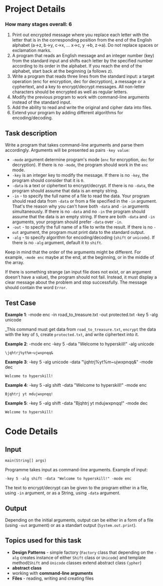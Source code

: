 # Project Details
### How many stages overall: 6
1) Print out encrypted message where you replace each letter with the letter that is in the corresponding position from the end of the English alphabet (a→z, b→y, c→x, ... x→c, y →b, z→a). Do not replace spaces or exclamation marks.
2) A program that reads an English message and an integer number (key) from the standard input and shifts each letter by the specified number according to its order in the alphabet. If you reach the end of the alphabet, start back at the beginning (a follows z).
3) Write a program that reads three lines from the standard input: a target operation (enc for encryption, dec for decryption), a message or a cyphertext, and a key to encrypt/decrypt messages. All non-letter characters should be encrypted as well as regular letters.
4) Modify the previous program to work with command-line arguments instead of the standard input.
5) Add the ability to read and write the original and cipher data into files.
6) Extend your program by adding different algorithms for encoding/decoding.

## Task description
Write a program that takes command-line arguments and parse them accordingly. Arguments will be presented as pairs `-key value`:

- `-mode` argument determine program's mode (`enc` for encryption, `dec` for decryption). If there is no `-mode`, the program should work in the `enc` mode.
- `-key` is an integer key to modify the message. If there is no `-key`, the program should consider that it is `0`.
- `-data` is a text or ciphertext to encrypt/decrypt. If there is no `-data`, the program should assume that data is an empty string.
- `-in` -  to specify the full name of a file to read the data. Your program should read data from `-data` or from a file specified in the `-in` argument. That's the reason why you can't have both `-data` and `-in` arguments simultaneously. If there is no `-data` and no `-in` the program should assume that the data is an empty string. If there are both `-data` and `-in` arguments, your program should prefer `-data` over `-in`.
- `-out` - to specify the full name of a file to write the result. If there is no `-out` argument, the program must print data to the standard output.
- `-alg` - to specify algorithm for encoding/decoding (`shift` or `unicode`). If there is no `-alg` argument, default it to `shift`. 

Keep in mind that the order of the arguments might be different. For example, `-mode enc` maybe at the end, at the beginning, or in the middle of the array.

If there is something strange (an input file does not exist, or an argument doesn't have a value), the program should not fail. Instead, it must display a clear message about the problem and stop successfully. The message should contain the word `Error`. 

## Test Case

**Example 1**: -mode enc -in road_to_treasure.txt -out protected.txt -key 5 -alg unicode

_This command must get data from `road_to_treasure.txt`, `encrypt` the data with the key of `5`, create `protected.txt`, and write ciphertext into it.

**Example 2**: -mode enc -key 5 -data "Welcome to hyperskill!" -alg unicode

`\jqhtrj%yt%m~ujwxpnqq&`

**Example 3**: -key 5 -alg unicode -data "\jqhtrj%yt%m~ujwxpnqq&" -mode dec

`Welcome to hyperskill!`

**Example 4**: -key 5 -alg shift -data "Welcome to hyperskill!" -mode enc

`Bjqhtrj yt mdujwxpnqq!`

**Example 5**: -key 5 -alg shift -data "Bjqhtrj yt mdujwxpnqq!" -mode dec

`Welcome to hyperskill!`

# Code Details

## Input
`main(String[] args)`

Programme takes input as command-line arguments. Example of input:
```
-key 5 -alg shift -data "Welcome to hyperskill!" -mode enc
```
The text to encrypt/decrypt can be given to the program either in a file, using `-in` argument, or as a String, using `-data` argument.

## Output
Depending on the initial arguments, output can be either in a form of a file (using `-out` argument) or as a standart output (`System.out.print`).

## Topics used for this task

- **Design Patterns** - simple factory (`Factory` class that depending on the `-alg` creates instance of either `Shift` class or `Unicode`)  and template method(`Shift` and `Unicode` classes extend abstract class `Cypher`)
- **abstract class**
- working with **command-line arguments**
- **Files** - reading, writing and creating files
